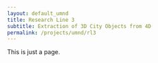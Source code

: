 ```yaml
---
layout: default_umnd
title: Research Line 3
subtitle: Extraction of 3D City Objects from 4D
permalink: /projects/umnd/rl3
---
```


This is just a page.